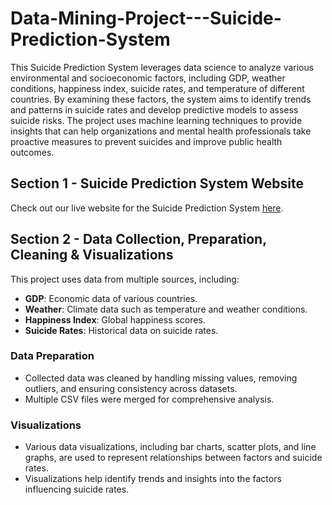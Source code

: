 # Data-Mining-Project---Suicide-Prediction-System
This Suicide Prediction System leverages data science to analyze various environmental and socioeconomic factors, including GDP, weather conditions, happiness index, suicide rates, and temperature of different countries. By examining these factors, the system aims to identify trends and patterns in suicide rates and develop predictive models to assess suicide risks. The project uses machine learning techniques to provide insights that can help organizations and mental health professionals take proactive measures to prevent suicides and improve public health outcomes.


## Section 1 - Suicide Prediction System Website

Check out our live website for the Suicide Prediction System [here](https://atharva1000ak.wixsite.com/suicide-prediction-1).

## Section 2 -  Data Collection, Preparation, Cleaning & Visualizations

This project uses data from multiple sources, including:
- **GDP**: Economic data of various countries.
- **Weather**: Climate data such as temperature and weather conditions.
- **Happiness Index**: Global happiness scores.
- **Suicide Rates**: Historical data on suicide rates.

### Data Preparation
- Collected data was cleaned by handling missing values, removing outliers, and ensuring consistency across datasets.
- Multiple CSV files were merged for comprehensive analysis.

### Visualizations
- Various data visualizations, including bar charts, scatter plots, and line graphs, are used to represent relationships between factors and suicide rates.
- Visualizations help identify trends and insights into the factors influencing suicide rates.

